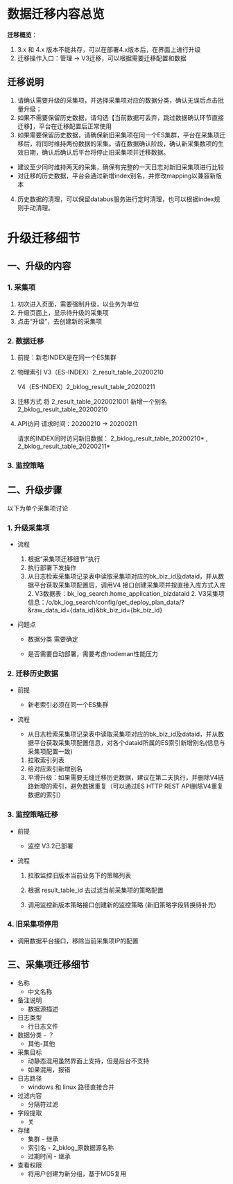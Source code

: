 # 数据迁移内容总览

**迁移概览**：

1. 3.x 和 4.x 版本不能共存，可以在部署4.x版本后，在界面上进行升级
2. 迁移操作入口：管理 -> V3迁移，可以根据需要迁移配置和数据


## 迁移说明
1. 请确认需要升级的采集项，并选择采集项对应的数据分类，确认无误后点击批量升级；
2. 如果不需要保留历史数据，请勾选【当前数据可丢弃，跳过数据确认环节直接迁移】，平台在迁移配置后正常使用
3. 如果需要保留历史数据，请确保新旧采集项在同一个ES集群，平台在采集项迁移后，将同时维持两份数据的采集。请在数据确认阶段，确认新采集数项的生效日期，确认后确认后平台将停止旧采集项并迁移数据。
 - 建议至少同时维持两天的采集，确保有完整的一天日志对新旧采集项进行比较
 - 对迁移的历史数据，平台会通过新增index别名，并修改mapping以兼容新版本
4. 历史数据的清理，可以保留databus服务进行定时清理，也可以根据index规则手动清理。



# 升级迁移细节

## 一、升级的内容

### 1. 采集项

1. 初次进入页面，需要强制升级，以业务为单位
2. 升级页面上，显示待升级的采集项
3. 点击“升级”，去创建新的采集项

### 2. 数据迁移

1. 前提：新老INDEX是在同一个ES集群

2. 物理索引
   V3（ES-INDEX）2_result_table_20200210

   V4（ES-INDEX）2_bklog_result_table_20200211

3. 迁移方式
   将 2_result_table_2020021001 新增一个别名 2_bklog_result_table_20200210

4. API访问
   请求时间：20200210 -> 20200211 

   请求的INDEX同时访问新旧数据：
   2_bklog_result_table_20200210* ,  2_bklog_result_table_20200211*

### 3. 监控策略



## 二、升级步骤

以下为单个采集项讨论

### 1. 升级采集项 

- 流程

  1. 根据“采集项迁移细节”执行
  2. 执行部署下发操作
  3. 从日志检索采集项记录表中读取采集项对应的bk_biz_id及dataid，并从数据平台获取采集项配置后，调用V4 接口创建采集项并按直接入库方式入库
     2. V3数据表：bk_log_search.home_application_bizdataid
     2. V3采集项信息：/o/bk_log_search/config/get_deploy_plan_data/?&raw_data_id={data_id}&bk_biz_id={bk_biz_id}

- 问题点

  - 数据分类 需要确定

  - 是否需要自动部署，需要考虑nodeman性能压力

     

### 2. 迁移历史数据

- 前提

  - 新老索引必须在同一个ES集群

- 流程

  - 从日志检索采集项记录表中读取采集项对应的bk_biz_id及dataid，并从数据平台获取采集项配置信息，对各个dataid所属的ES索引新增别名(信息与采集项配置一致)

  1. 拉取索引列表
  2. 给对应索引新增别名
  3. 平滑升级：如果需要无缝迁移历史数据，建议在第二天执行，并删除V4链路新增的索引，避免数据重复（可以通过ES HTTP REST API删除V4重复数据的索引）

### 3. 监控策略迁移

- 前提

  - 监控 V3.2已部署
- 流程
  1. 拉取监控旧版本当前业务下的策略列表

  2. 根据 result_table_id 去过滤当前采集项的策略配置

  3. 调用监控新版本策略接口创建新的监控策略 (新旧策略字段转换待补充)

### 4. 旧采集项停用

- 调用数据平台接口，移除当前采集项IP的配置

  

## 三、采集项迁移细节

- 名称	
  - 中文名称
- 备注说明
  - 数据源描述
- 日志类型
  - 行日志文件
- 数据分类 - ？
  - 其他-其他
- 采集目标
  - 动静态混用虽然界面上支持，但是后台不支持
  - 如果混用，报错
- 日志路径
  - windows 和 linux 路径直接合并
- 过滤内容
  - 分隔符过滤
- 字段提取
  - 关
- 存储
  - 集群 - 继承
  - 索引名 - 2_bklog_原数据源名称
  - 过期时间 - 继承
- 查看权限
  - 将用户创建为新分组，基于MD5复用